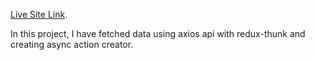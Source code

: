 [Live Site Link](https://soft-parfait-83c52e.netlify.app/).

In this project, I have fetched data using axios api with redux-thunk and creating async action creator.


